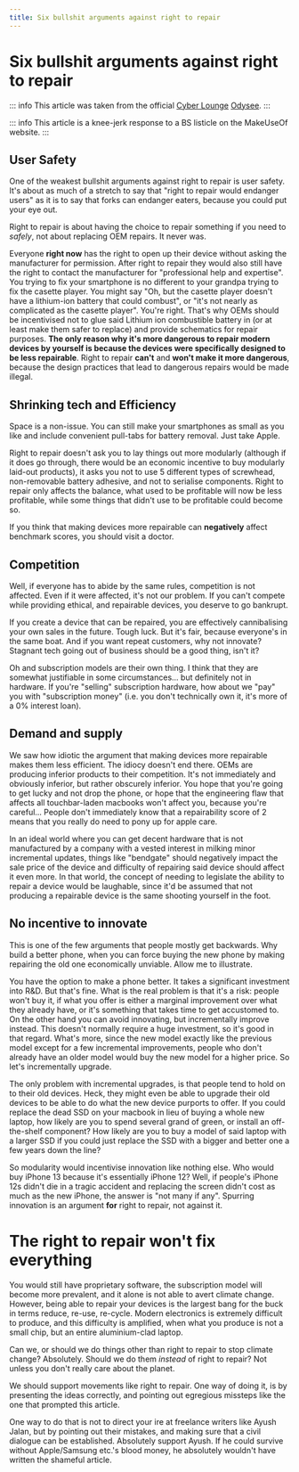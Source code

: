 ```yaml
---
title: Six bullshit arguments against right to repair
---
```


# Six bullshit arguments against right to repair

::: info
This article was taken from the official [Cyber Lounge](https://odysee.com/@CyberLounge:a) [Odysee](https://odysee.com/).
:::

::: info
This article is a knee-jerk response to a BS listicle on the MakeUseOf website.
:::

## User Safety

One of the weakest bullshit arguments against right to repair is user safety. It's about as much of  a stretch to say that "right to repair would endanger users" as it is to say that forks can endanger eaters, because you could put your eye out.

Right to repair is about having the choice to repair something if you need to *safely*, not about replacing OEM repairs. It never was.

Everyone **right now** has the right to open up their device without asking the manufacturer for permission. After right to repair they would also still have the right to contact the manufacturer for "professional help and expertise". You trying to fix your smartphone is no different to your grandpa trying to fix the casette player. You might say "Oh, but the casette player doesn't have a lithium-ion battery that could combust", or "it's not nearly as complicated as the casette player". You're right. That's why OEMs should be incentivised not to glue said Lithium ion combustible battery in (or at least make them safer to replace) and provide schematics for repair purposes. **The only reason why it's more dangerous to repair modern devices by yourself is because the devices were specifically designed to be less repairable**. Right to repair **can't** and **won't make it more dangerous**, because the design practices that lead to dangerous repairs would be made illegal.

## Shrinking tech and Efficiency

Space is a non-issue. You can still make your smartphones as small as you like and include convenient pull-tabs for battery removal. Just take Apple.

Right to repair doesn't ask you to lay things out more modularly (although if it does go through, there would be an economic incentive to buy modularly laid-out products), it asks you not to use 5 different types of screwhead, non-removable battery adhesive, and not to serialise components. Right to repair only affects the balance, what used to be profitable will now be less profitable, while some things that didn't use to be profitable could become so.

If you think that making devices more repairable can **negatively** affect benchmark scores, you should visit a doctor.

## Competition

Well, if everyone has to abide by the same rules, competition is not affected. Even if it were affected, it's not our problem. If you can't compete while providing ethical, and repairable devices, you deserve to go bankrupt.

If you create a device that can be repaired, you are effectively cannibalising your own sales in the future. Tough luck. But it's fair, because everyone's in the same boat. And if you want repeat customers, why not innovate? Stagnant tech going out of business should be a good thing, isn't it?

Oh and subscription models are their own thing. I think that they are somewhat justifiable in some circumstances... but definitely not in hardware. If you're "selling" subscription hardware, how about we "pay" you with "subscription money" (i.e. you don't technically own it, it's more of a 0% interest loan).

## Demand and supply

We saw how idiotic the argument that making devices more repairable makes them less efficient. The idiocy doesn't end there. OEMs are producing inferior products to their competition. It's not immediately and obviously inferior, but rather obscurely inferior. You hope that you're going to get lucky and not drop the phone, or hope that the engineering flaw that affects all touchbar-laden macbooks won't affect you, because you're careful... People don't immediately know that a repairability score of 2 means that you really do need to pony up for apple care.

In an ideal world where you can get decent hardware that is not manufactured by a company with a vested interest in milking minor incremental updates, things like "bendgate" should negatively impact the sale price of the device and difficulty of repairing said device should affect it even more. In that world, the concept of needing to legislate the ability to repair a device would be laughable, since it'd be assumed that not producing a repairable device is the same shooting yourself in the foot.

## No incentive to innovate

This is one of the few arguments that people mostly get backwards. Why build a better phone, when you can force buying the new phone by making repairing the old one economically unviable. Allow me to illustrate.

You have the option to make a phone better. It takes a significant investment into R&D. But that's fine. What is the real problem is that it's a risk: people won't buy it, if what you offer is either a marginal improvement over what they already have, or it's something that takes time to get accustomed to. On the other hand you can avoid innovating, but incrementally improve instead. This doesn't normally require a huge investment, so it's good in that regard. What's more, since the new model exactly like the previous model except for a few incremental improvements, people who don't already have an older model would buy the new model for a higher price. So let's incrementally upgrade.

The only problem with incremental upgrades, is that people tend to hold on to their old devices. Heck, they might even be able to upgrade their old devices to be able to do what the new device purports to offer. If you could replace the dead SSD on your macbook in lieu of buying a whole new laptop, how likely are you to spend several grand of green, or install an off-the-shelf component? How likely are you to buy a model of said laptop with a larger SSD if you could just replace the SSD with a bigger and better one a few years down the line?

So modularity would incentivise innovation like nothing else. Who would buy iPhone 13 because it's essentially iPhone 12? Well, if people's iPhone 12s didn't die in a tragic accident and replacing the screen didn't cost as much as the new iPhone, the answer is "not many if any". Spurring innovation is an argument **for** right to repair, not against it.

# The right to repair won't fix everything

You would still have proprietary software, the subscription model will become more prevalent, and it alone is not able to avert climate change. However, being able to repair your devices is the largest bang for the buck in terms reduce, re-use, re-cycle. Modern electronics is extremely difficult to produce, and this difficulty is amplified, when what you produce is not a small chip, but an entire aluminium-clad laptop.

Can we, or should we do things other than right to repair to stop climate change? Absolutely. Should we do them *instead* of right to repair? Not unless you don't really care about the planet.

We should support movements like right to repair. One way of doing it, is by presenting the ideas correctly, and pointing out egregious missteps like the one that prompted this article.

One way to do that is not to direct your ire at freelance writers like Ayush Jalan, but by pointing out their mistakes, and making sure that a civil dialogue can be established. Absolutely support Ayush. If he could survive without Apple/Samsung etc.'s blood money, he absolutely wouldn't have written the shameful article.

